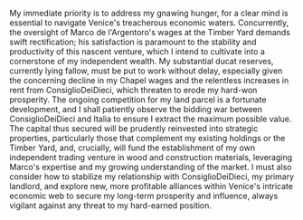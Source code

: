 My immediate priority is to address my gnawing hunger, for a clear mind is essential to navigate Venice's treacherous economic waters. Concurrently, the oversight of Marco de l'Argentoro's wages at the Timber Yard demands swift rectification; his satisfaction is paramount to the stability and productivity of this nascent venture, which I intend to cultivate into a cornerstone of my independent wealth. My substantial ducat reserves, currently lying fallow, must be put to work without delay, especially given the concerning decline in my Chapel wages and the relentless increases in rent from ConsiglioDeiDieci, which threaten to erode my hard-won prosperity. The ongoing competition for my land parcel is a fortunate development, and I shall patiently observe the bidding war between ConsiglioDeiDieci and Italia to ensure I extract the maximum possible value. The capital thus secured will be prudently reinvested into strategic properties, particularly those that complement my existing holdings or the Timber Yard, and, crucially, will fund the establishment of my own independent trading venture in wood and construction materials, leveraging Marco's expertise and my growing understanding of the market. I must also consider how to stabilize my relationship with ConsiglioDeiDieci, my primary landlord, and explore new, more profitable alliances within Venice's intricate economic web to secure my long-term prosperity and influence, always vigilant against any threat to my hard-earned position.
